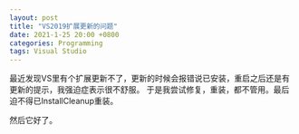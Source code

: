 ```yaml
---
layout: post
title: "VS2019扩展更新的问题"
date: 2021-1-25 20:00 +0800
categories: Programming
tags: Visual Studio
---
```


最近发现VS里有个扩展更新不了，更新的时候会报错说已安装，重启之后还是有更新的提示，我强迫症表示很不舒服。
于是我尝试修复，重装，都不管用。最后迫不得已InstallCleanup重装。

然后它好了。 